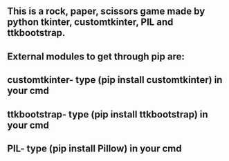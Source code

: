 ## This is a rock, paper, scissors game made by python tkinter, customtkinter, PIL and ttkbootstrap.

## External modules to get through pip are:
## customtkinter- type (pip install customtkinter) in your cmd
## ttkbootstrap- type (pip install ttkbootstrap) in your cmd
## PIL- type (pip install Pillow) in your cmd